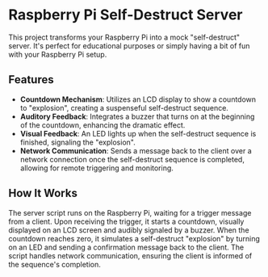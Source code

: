
# Raspberry Pi Self-Destruct Server

This project transforms your Raspberry Pi into a mock "self-destruct" server. It's perfect for educational purposes or simply having a bit of fun with your Raspberry Pi setup.

## Features

- **Countdown Mechanism**: Utilizes an LCD display to show a countdown to "explosion", creating a suspenseful self-destruct sequence.
- **Auditory Feedback**: Integrates a buzzer that turns on at the beginning of the countdown, enhancing the dramatic effect.
- **Visual Feedback**: An LED lights up when the self-destruct sequence is finished, signaling the "explosion".
- **Network Communication**: Sends a message back to the client over a network connection once the self-destruct sequence is completed, allowing for remote triggering and monitoring.

## How It Works

The server script runs on the Raspberry Pi, waiting for a trigger message from a client. Upon receiving the trigger, it starts a countdown, visually displayed on an LCD screen and audibly signaled by a buzzer. When the countdown reaches zero, it simulates a self-destruct "explosion" by turning on an LED and sending a confirmation message back to the client. The script handles network communication, ensuring the client is informed of the sequence's completion.

